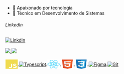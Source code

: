 - 🔭 Apaixonado por tecnologia
- 🌱 Técnico em Desenvolvimento de Sistemas

<div>
    <h6>LinkedIn</h6>
  <a href="https://www.linkedin.com/in/cristiano-silva-568687225">
  <img alt="LinkdIn" height="30" width="40"  src="https://cdn.jsdelivr.net/gh/devicons/devicon/icons/linkedin/linkedin-original.svg" />
    <br>
    <br>
</div>

<div align="left">
  <a href="https://github.com/cristianosilvar">
  <img height="180em" src="https://github-readme-stats.vercel.app/api?username=cristianosilvar&show_icons=true&theme=cobalt&include_all_commits=true&count_private=true"/>
  <img height="180em" src="https://github-readme-stats.vercel.app/api/top-langs/?username=cristianosilvar&layout=compact&langs_count=7&theme=cobalt"/>
</div>
  
<div align="left" style="display: inline_block">
    <br>
  <img align="center" alt="Javascript" height="30" width="40" src="https://raw.githubusercontent.com/devicons/devicon/master/icons/javascript/javascript-plain.svg">
  <img align="center" alt="Typescript" height="30" width="40" src="https://cdn.jsdelivr.net/gh/devicons/devicon/icons/typescript/typescript-plain.svg">
  <img align="center" alt="React JS" height="30" width="40" src="https://raw.githubusercontent.com/devicons/devicon/master/icons/react/react-original.svg"> 
  <img align="center" alt="HTML5" height="30" width="40" src="https://raw.githubusercontent.com/devicons/devicon/master/icons/html5/html5-original.svg">
  <img align="center" alt="CSS3" height="30" width="40" src="https://raw.githubusercontent.com/devicons/devicon/master/icons/css3/css3-original.svg">
  <img align="center" alt="Figma" height="30" width="40" src="https://cdn.jsdelivr.net/gh/devicons/devicon/icons/figma/figma-original.svg" />
  <img align="center" alt="Git" height="30" width="40" src="https://cdn.jsdelivr.net/gh/devicons/devicon/icons/git/git-original.svg" /> 

   <!--  <h6>Estudando</h6>
    <br>
    <img align="center" alt="dotnet" height="40" width="40" src="https://cdn.jsdelivr.net/gh/devicons/devicon/icons/dotnetcore/dotnetcore-original.svg" />
    <img align="center" alt="C#" height="40" width="40" src="https://raw.githubusercontent.com/devicons/devicon/master/icons/csharp/csharp-original.svg">
    <img align="center" alt="MySQL" height="40" width="40" src="https://cdn.jsdelivr.net/gh/devicons/devicon/icons/mysql/mysql-original-wordmark.svg"> -->
 </div>
          
